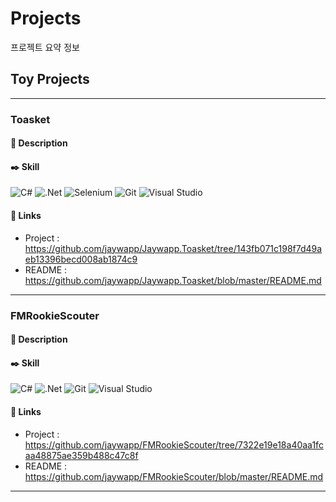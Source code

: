 # Projects
프로젝트 요약 정보
## Toy Projects

---

### Toasket
#### :closed_book: Description
#### :black_nib: Skill
![C#](https://img.shields.io/badge/c%23-%23239120.svg?style=for-the-badge&logo=c-sharp&logoColor=white) ![.Net](https://img.shields.io/badge/.NET-5C2D91?style=for-the-badge&logo=.net&logoColor=white) ![Selenium](https://img.shields.io/badge/-selenium-%43B02A?style=for-the-badge&logo=selenium&logoColor=white) ![Git](https://img.shields.io/badge/git-%23F05033.svg?style=for-the-badge&logo=git&logoColor=white) ![Visual Studio](https://img.shields.io/badge/Visual%20Studio-5C2D91.svg?style=for-the-badge&logo=visual-studio&logoColor=white) 
#### :link: Links 
- Project : https://github.com/jaywapp/Jaywapp.Toasket/tree/143fb071c198f7d49aeb13396becd008ab1874c9
- README : https://github.com/jaywapp/Jaywapp.Toasket/blob/master/README.md

---

### FMRookieScouter 
#### :closed_book: Description
#### :black_nib: Skill
![C#](https://img.shields.io/badge/c%23-%23239120.svg?style=for-the-badge&logo=c-sharp&logoColor=white) ![.Net](https://img.shields.io/badge/.NET-5C2D91?style=for-the-badge&logo=.net&logoColor=white) ![Git](https://img.shields.io/badge/git-%23F05033.svg?style=for-the-badge&logo=git&logoColor=white) ![Visual Studio](https://img.shields.io/badge/Visual%20Studio-5C2D91.svg?style=for-the-badge&logo=visual-studio&logoColor=white)
#### :link: Links 
- Project : https://github.com/jaywapp/FMRookieScouter/tree/7322e19e18a40aa1fcaa48875ae359b488c47c8f
- README : https://github.com/jaywapp/FMRookieScouter/blob/master/README.md

---
